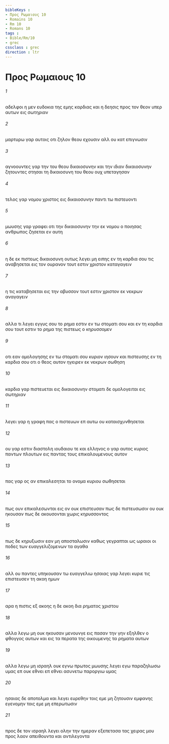 ```yaml
---
bibleKeys : 
- Προς Ρωμαιους 10
- Romains 10
- Rm 10
- Romans 10
tags : 
- Bible/Rm/10
- grec
cssclass : grec
direction : ltr
---
```


# Προς Ρωμαιους 10

###### 1
αδελφοι η μεν ευδοκια της εμης καρδιας και η δεησις προς τον θεον υπερ αυτων εις σωτηριαν
###### 2
μαρτυρω γαρ αυτοις οτι ζηλον θεου εχουσιν αλλ ου κατ επιγνωσιν
###### 3
αγνοουντες γαρ την του θεου δικαιοσυνην και την ιδιαν δικαιοσυνην ζητουντες στησαι τη δικαιοσυνη του θεου ουχ υπεταγησαν
###### 4
τελος γαρ νομου χριστος εις δικαιοσυνην παντι τω πιστευοντι
###### 5
μωυσης γαρ γραφει οτι την δικαιοσυνην την εκ νομου ο ποιησας ανθρωπος ζησεται εν αυτη
###### 6
η δε εκ πιστεως δικαιοσυνη ουτως λεγει μη ειπης εν τη καρδια σου τις αναβησεται εις τον ουρανον τουτ εστιν χριστον καταγαγειν
###### 7
η τις καταβησεται εις την αβυσσον τουτ εστιν χριστον εκ νεκρων αναγαγειν
###### 8
αλλα τι λεγει εγγυς σου το ρημα εστιν εν τω στοματι σου και εν τη καρδια σου τουτ εστιν το ρημα της πιστεως ο κηρυσσομεν
###### 9
οτι εαν ομολογησης εν τω στοματι σου κυριον ιησουν και πιστευσης εν τη καρδια σου οτι ο θεος αυτον ηγειρεν εκ νεκρων σωθηση
###### 10
καρδια γαρ πιστευεται εις δικαιοσυνην στοματι δε ομολογειται εις σωτηριαν
###### 11
λεγει γαρ η γραφη πας ο πιστευων επ αυτω ου καταισχυνθησεται
###### 12
ου γαρ εστιν διαστολη ιουδαιου τε και ελληνος ο γαρ αυτος κυριος παντων πλουτων εις παντας τους επικαλουμενους αυτον
###### 13
πας γαρ ος αν επικαλεσηται το ονομα κυριου σωθησεται
###### 14
πως ουν επικαλεσωνται εις ον ουκ επιστευσαν πως δε πιστευσωσιν ου ουκ ηκουσαν πως δε ακουσονται χωρις κηρυσσοντος
###### 15
πως δε κηρυξωσιν εαν μη αποσταλωσιν καθως γεγραπται ως ωραιοι οι ποδες των ευαγγελιζομενων τα αγαθα
###### 16
αλλ ου παντες υπηκουσαν τω ευαγγελιω ησαιας γαρ λεγει κυριε τις επιστευσεν τη ακοη ημων
###### 17
αρα η πιστις εξ ακοης η δε ακοη δια ρηματος χριστου
###### 18
αλλα λεγω μη ουκ ηκουσαν μενουνγε εις πασαν την γην εξηλθεν ο φθογγος αυτων και εις τα περατα της οικουμενης τα ρηματα αυτων
###### 19
αλλα λεγω μη ισραηλ ουκ εγνω πρωτος μωυσης λεγει εγω παραζηλωσω υμας επ ουκ εθνει επ εθνει ασυνετω παροργιω υμας
###### 20
ησαιας δε αποτολμα και λεγει ευρεθην τοις εμε μη ζητουσιν εμφανης εγενομην τοις εμε μη επερωτωσιν
###### 21
προς δε τον ισραηλ λεγει ολην την ημεραν εξεπετασα τας χειρας μου προς λαον απειθουντα και αντιλεγοντα
